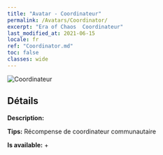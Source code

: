 ```yaml
---
title: "Avatar - Coordinateur"
permalink: /Avatars/Coordinator/
excerpt: "Era of Chaos  Coordinateur"
last_modified_at: 2021-06-15
locale: fr
ref: "Coordinator.md"
toc: false
classes: wide
---
```

 ![Coordinateur](/images/a/avatarFrame_15.png)

## Détails

 **Description:**  

 **Tips:** Récompense de coordinateur communautaire 

 **Is available:**  + 

